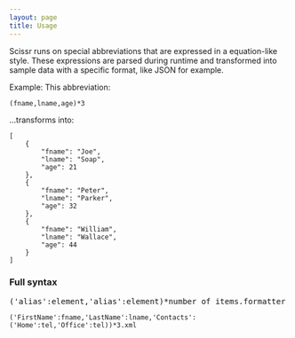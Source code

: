 ```yaml
---
layout: page
title: Usage
---
```


Scissr runs on special abbreviations that are expressed in a equation-like style. These expressions are parsed during runtime and transformed into sample data with a specific format, like JSON for example.

Example: This abbreviation:

	(fname,lname,age)*3

...transforms into:

	[
		{
			"fname": "Joe",
			"lname": "Soap",
			"age": 21
		},
		{
			"fname": "Peter",
			"lname": "Parker",
			"age": 32
		},
		{
			"fname": "William",
			"lname": "Wallace",
			"age": 44
		}
	]

### Full syntax

<pre class="sample">
('<span class="label label-default">alias</span>':<span class="label label-default">element</span>,'<span class="label label-default">alias</span>':<span class="label label-default">element</span>)*<span class="label label-default">number of items</span>.<span class="label label-default">formatter</span>
</pre>

	('FirstName':fname,'LastName':lname,'Contacts':('Home':tel,'Office':tel))*3.xml